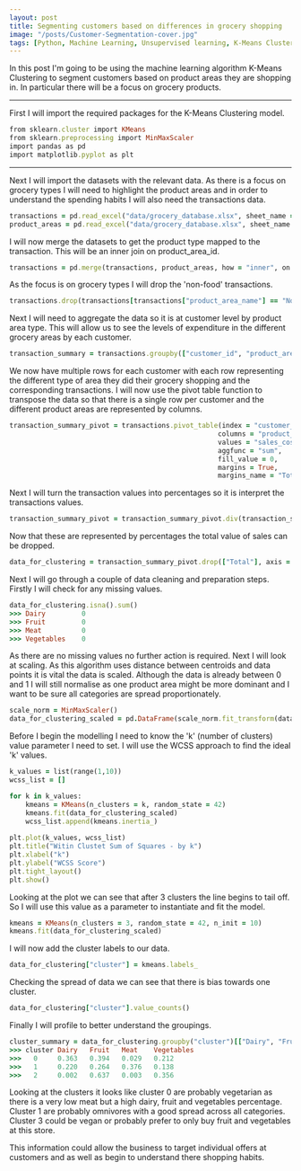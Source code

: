 ```yaml
---
layout: post
title: Segmenting customers based on differences in grocery shopping
image: "/posts/Customer-Segmentation-cover.jpg"
tags: [Python, Machine Learning, Unsupervised learning, K-Means Clustering]
---
```


In this post I'm going to be using the machine learning algorithm K-Means Clustering to segment customers based on product areas they are shopping in. In particular there will be a focus on grocery products. 

---

First I will import the required packages for the K-Means Clustering model.

```ruby
from sklearn.cluster import KMeans
from sklearn.preprocessing import MinMaxScaler
import pandas as pd
import matplotlib.pyplot as plt
```
---

Next I will import the datasets with the relevant data. As there is a focus on grocery types I will need to highlight the product areas and in order to understand the spending habits I will also need the transactions data.
```ruby
transactions = pd.read_excel("data/grocery_database.xlsx", sheet_name = "transactions")
product_areas = pd.read_excel("data/grocery_database.xlsx", sheet_name = "product_areas")
```
I will now merge the datasets to get the product type mapped to the transaction. This will be an inner join on product_area_id.
```ruby
transactions = pd.merge(transactions, product_areas, how = "inner", on = "product_area_id")
```
As the focus is on grocery types I will drop the 'non-food' transactions.
```ruby
transactions.drop(transactions[transactions["product_area_name"] == "Non-Food"].index, inplace = True)
```
Next I will need to aggregate the data so it is at customer level by product area type. This will allow us to see the levels of expenditure in the different grocery areas by each customer.
```ruby
transaction_summary = transactions.groupby(["customer_id", "product_area_name"])["sales_cost"].sum().reset_index()
```
We now have multiple rows for each customer with each row representing the different type of area they did their grocery shopping and the corresponding transactions. I will now use the pivot table function to transpose the data so that there is a single row per customer and the different product areas are represented by columns.
```ruby
transaction_summary_pivot = transactions.pivot_table(index = "customer_id",
                                                    columns = "product_area_name",
                                                    values = "sales_cost",      
                                                    aggfunc = "sum",            
                                                    fill_value = 0,             
                                                    margins = True,
                                                    margins_name = "Total").rename_axis(None,axis = 1)
```
Next I will turn the transaction values into percentages so it is interpret the transactions values.
```ruby
transaction_summary_pivot = transaction_summary_pivot.div(transaction_summary_pivot["Total"], axis = 0)
```
Now that these are represented by percentages the total value of sales can be dropped.
```ruby
data_for_clustering = transaction_summary_pivot.drop(["Total"], axis = 1)
```
Next I will go through a couple of data cleaning and preparation steps. Firstly I will check for any missing values.
```ruby
data_for_clustering.isna().sum()
>>> Dairy         0
>>> Fruit         0
>>> Meat          0
>>> Vegetables    0
```
As there are no missing values no further action is required. Next I will look at scaling. As this algorithm uses distance between centroids and data points it is vital the data is scaled. Although the data is already between 0 and 1 I will still normalise as one product area might be more dominant and I want to be sure all categories are spread proportionately.
```ruby
scale_norm = MinMaxScaler()
data_for_clustering_scaled = pd.DataFrame(scale_norm.fit_transform(data_for_clustering), columns = data_for_clustering.columns)
```
Before I begin the modelling I need to know the 'k' (number of clusters) value parameter I need to set. I will use the WCSS approach to find the ideal 'k' values.
```ruby
k_values = list(range(1,10))
wcss_list = []

for k in k_values:
    kmeans = KMeans(n_clusters = k, random_state = 42)
    kmeans.fit(data_for_clustering_scaled)
    wcss_list.append(kmeans.inertia_)
    
plt.plot(k_values, wcss_list)
plt.title("Witin Clustet Sum of Squares - by k")
plt.xlabel("k")
plt.ylabel("WCSS Score")
plt.tight_layout()
plt.show()
```
Looking at the plot we can see that after 3 clusters the line begins to tail off. So I will use this value as a parameter to instantiate and fit the model.
```ruby
kmeans = KMeans(n_clusters = 3, random_state = 42, n_init = 10)
kmeans.fit(data_for_clustering_scaled)
```
I will now add the cluster labels to our data.
```ruby
data_for_clustering["cluster"] = kmeans.labels_
```
Checking the spread of data we can see that there is bias towards one cluster.
```ruby
data_for_clustering["cluster"].value_counts()
```
Finally I will profile to better understand the groupings. 
```ruby
cluster_summary = data_for_clustering.groupby("cluster")[["Dairy", "Fruit", "Meat", "Vegetables"]].mean().reset_index()
>>>	cluster	Dairy	Fruit	Meat	Vegetables
>>>   0	    0.363	0.394	0.029	0.212
>>>	  1	    0.220	0.264	0.376	0.138
>>>   2	    0.002	0.637	0.003	0.356
```
Looking at the clusters it looks like cluster 0 are probably vegetarian as there is a very low meat but a high dairy, fruit and vegetables percentage. Cluster 1 are probably omnivores with a good spread across all categories. Cluster 3 could be vegan or probably prefer to only buy fruit and vegetables at this store.

This information could allow the business to target individual offers at customers and as well as begin to understand there shopping habits.
